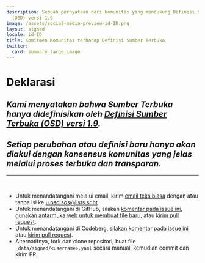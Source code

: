 ```yaml
---
description: Sebuah pernyataan dari komunitas yang mendukung Definisi Sumber Terbuka
  (OSD) versi 1.9
image: /assets/social-media-preview-id-ID.png
layout: signed
locale: id-ID
title: Komitmen Komunitas terhadap Definisi Sumber Terbuka
twitter:
  card: summary_large_image
---
```

# **Deklarasi**

## *Kami menyatakan bahwa Sumber Terbuka hanya didefinisikan oleh [Definisi Sumber Terbuka (OSD) versi 1.9](https://opensourcedefinition.org/).*

## *Setiap perubahan atau definisi baru hanya akan diakui dengan konsensus komunitas yang jelas melalui proses terbuka dan transparan.*

---
<br>

- Untuk menandatangani melalui email, kirim [email teks biasa](https://useplaintext.email/) dengan atau tanpa isi ke [u.osd.sos@lists.sr.ht](mailto:u.osd.sos@lists.sr.ht).
- Untuk menandatangani di GitHub, silakan [komentar pada issue ini](https://github.com/OpenSourceDefinition/sos/issues/1), [gunakan antarmuka web untuk membuat file baru](https://github.com/OpenSourceDefinition/sos/new/main/_data/signed), atau [kirim pull request](https://github.com/OpenSourceDefinition/sos/pulls).
- Untuk menandatangani di Codeberg, silakan [komentar pada issue ini](https://codeberg.org/osd/sos/issues/1) atau [kirim pull request](https://codeberg.org/osd/sos/pulls).
- Alternatifnya, fork dan clone repositori, buat file `_data/signed/<username>.yaml` secara manual, kemudian commit dan kirim PR.